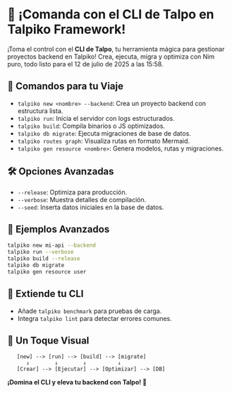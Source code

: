 # 🧰 ¡Comanda con el CLI de Talpo en Talpiko Framework!

¡Toma el control con el **CLI de Talpo**, tu herramienta mágica para gestionar proyectos backend en Talpiko! Crea, ejecuta, migra y optimiza con Nim puro, todo listo para el 12 de julio de 2025 a las 15:58.

## 🚀 Comandos para tu Viaje
- `talpiko new <nombre> --backend`: Crea un proyecto backend con estructura lista.
- `talpiko run`: Inicia el servidor con logs estructurados.
- `talpiko build`: Compila binarios o JS optimizados.
- `talpiko db migrate`: Ejecuta migraciones de base de datos.
- `talpiko routes graph`: Visualiza rutas en formato Mermaid.
- `talpiko gen resource <nombre>`: Genera modelos, rutas y migraciones.

## 🛠️ Opciones Avanzadas
- `--release`: Optimiza para producción.
- `--verbose`: Muestra detalles de compilación.
- `--seed`: Inserta datos iniciales en la base de datos.

## 🎉 Ejemplos Avanzados
```bash
talpiko new mi-api --backend
talpiko run --verbose
talpiko build --release
talpiko db migrate
talpiko gen resource user
```

## 🌱 Extiende tu CLI
- Añade `talpiko benchmark` para pruebas de carga.
- Integra `talpiko lint` para detectar errores comunes.

## 🎨 Un Toque Visual
```
   [new] --> [run] --> [build] --> [migrate]
      ↓        ↓        ↓          ↓
   [Crear] --> [Ejecutar] --> [Optimizar] --> [DB]
```

**¡Domina el CLI y eleva tu backend con Talpo! 🐾**
